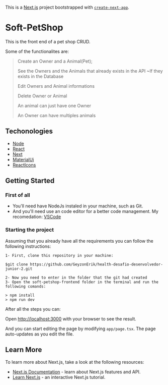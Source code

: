 This is a [Next.js](https://nextjs.org/) project bootstrapped with [`create-next-app`](https://github.com/vercel/next.js/tree/canary/packages/create-next-app).

# Soft-PetShop
This is the front end of a pet shop CRUD.

Some of the functionalites are:
> Create an Owner and a Animal(Pet);
> 
> See the Owners and the Animals that already exists in the API ~If they exists in the Database
> 
> Edit Owners and Animal informations
>
> Delete Owner or Animal
>
> An animal can just have one Owner
>
> An Owner can have multiples animals

## Techonologies

- [Node](https://nodejs.dev)
- [React](https://pt-br.reactjs.org)
- [Next](https://nextjs.org/)
- [MaterialUi](https://mui.com/)
- [ReactIcons](https://react-icons.github.io/react-icons/)

## Getting Started

### First of all
- You'll need have NodeJs instaled in your machine, such as Git.
- And you'll need use an code editor for a better code management. My recomedation: [VSCode](https://code.visualstudio.com/)

### Starting the project
Assuming that you already have all the requirements you can follow the following instructions:

```
1- First, clone this repository in your machine:

$git clone https://github.com/GeyzonErik/health-desafio-desenvolvedor-junior-2.git

2- Now you need to enter in the folder that the git had created
3- Open the soft-petshop-frontend folder in the terminal and run the following comands:

> npm install
> npm run dev

```

After all the steps you can:

Open [http://localhost:3000](http://localhost:3000) with your browser to see the result.

And you can start editing the page by modifying `app/page.tsx`. The page auto-updates as you edit the file.

## Learn More

To learn more about Next.js, take a look at the following resources:

- [Next.js Documentation](https://nextjs.org/docs) - learn about Next.js features and API.
- [Learn Next.js](https://nextjs.org/learn) - an interactive Next.js tutorial.
